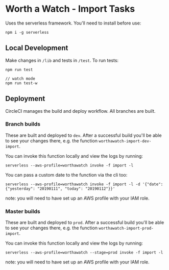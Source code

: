# Worth a Watch - Import Tasks

Uses the serverless framework. You'll need to install before use:

```
npm i -g serverless
```

## Local Development

Make changes in `/lib` and tests in `/test`. To run tests:

```
npm run test

// watch mode
npm run test-w
```

## Deployment

CircleCI manages the build and deploy workflow. All branches are built.

### Branch builds

These are built and deployed to `dev`. After a successful build you'll be able to see your changes there, e.g. the function `worthawatch-import-dev-import`.

You can invoke this function locally and view the logs by running:

```
serverless --aws-profile=worthawatch invoke -f import -l
```

You can pass a custom date to the function via the cli too:

```
serverless --aws-profile=worthawatch invoke -f import -l -d '{"date": {"yesterday": "20190111", "today": "20190112"}}'
```

note: you will need to have set up an AWS profile with your IAM role.

### Master builds

These are built and deployed to `prod`. After a successful build you'll be able to see your changes there, e.g. the function `worthawatch-import-prod-import`.

You can invoke this function locally and view the logs by running:

```
serverless --aws-profile=worthawatch --stage=prod invoke -f import -l
```

note: you will need to have set up an AWS profile with your IAM role.

